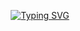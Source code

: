 <div align="center">
  
<!-- 动态打字效果 -->
[![Typing SVG](https://readme-typing-svg.herokuapp.com?font=Fira+Code&size=30&duration=4000&pause=1000&color=7D27CD&center=true&vCenter=true&width=600&lines=PoetryCoder;Weaving+Code+Into+Verses)](https://git.io/typing-svg)
